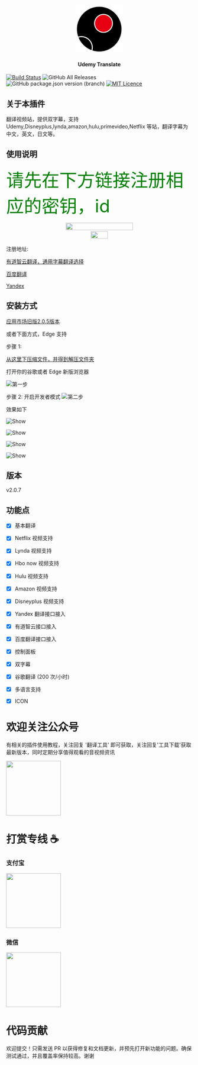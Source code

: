 <p align="center">
  <img src="https://github.com/ChenYCL/chrome-extension-udemy-translate/raw/v2.0.0/example/ball-logo.png" alt="Udemy
   Translate
  " height="128" width="128" />
</p>

<h4 align="center">
  Udemy Translate
</h4>

[![Build Status](https://img.shields.io/badge/README-English-yellow.svg)](README_en.md)
![GitHub All Releases](https://img.shields.io/github/downloads/ChenYCL/chrome-extension-udemy-translate/total)
![GitHub package.json version (branch)](https://img.shields.io/github/package-json/v/ChenYCL/chrome-extension-udemy-translate/master)
[![MIT Licence](https://badges.frapsoft.com/os/mit/mit.svg?v=103)](https://opensource.org/licenses/mit-license.php)

## 关于本插件

翻译视频站，提供双字幕，支持 Udemy,Disneyplus,lynda,amazon,hulu,primevideo,Netflix 等站，翻译字幕为中文，英文，日文等。

## 使用说明

<font color=green size=7>请先在下方链接注册相应的密钥，id</font>

<div align=center><img width="60%" height="60%" src="https://github.com/ChenYCL/chrome-extension-udemy-translate/raw/v2.0.0/example/config.png"/></div>

<div align=center><img width="30%" height="30%" src="https://github.com/ChenYCL/chrome-extension-udemy-translate/raw/v2.0.0/example/popup.png"/></div>

注册地址:

[有道智云翻译，通用字幕翻译选择](https://ai.youdao.com/index.s)

[百度翻译](https://fanyi-api.baidu.com/api/trans/product/desktop)

[Yandex](https://translate.yandex.com/developers/keys)

## 安装方式

[应用市场旧版2.0.5版本](https://chrome.google.com/webstore/detail/udemy-translate/dechpgocmbnibandhfdpkmfkogmlnbkp?hl=en-US)

或者下面方式，Edge 支持

步骤 1:

[从这里下压缩文件，并得到解压文件夹](https://github.com/ChenYCL/chrome-extension-udemy-translate/releases)

打开你的谷歌或者 Edge 新版浏览器

![第一步](https://github.com/ChenYCL/chrome-extension-udemy-translate/raw/master/example/step1.png)

步骤 2:
开启开发者模式
![第二步](https://github.com/ChenYCL/chrome-extension-udemy-translate/raw/master/example/step2.png)

效果如下

![Show](https://github.com/ChenYCL/chrome-extension-udemy-translate/raw/master/example/show.png)

![Show](https://github.com/ChenYCL/chrome-extension-udemy-translate/raw/master/example/netflix.png)

![Show](https://github.com/ChenYCL/chrome-extension-udemy-translate/raw/master/example/lynda.png)

![Show](https://github.com/ChenYCL/chrome-extension-udemy-translate/raw/master/example/hulu.jpg)

## 版本

v2.0.7

## 功能点

- [x] 基本翻译

- [x] Netflix 视频支持

- [x] Lynda 视频支持

- [x] Hbo now 视频支持

- [x] Hulu 视频支持

- [x] Amazon 视频支持

- [x] Disneyplus 视频支持

- [x] Yandex 翻译接口接入

- [x] 有道智云接口接入

- [x] 百度翻译接口接入

- [x] 控制面板

- [x] 双字幕

- [x] 谷歌翻译 (200 次/小时)

- [x] 多语言支持

- [x] ICON

# 欢迎关注公众号

有相关的插件使用教程，关注回复 '翻译工具' 即可获取，关注回复'工具下载'获取最新版本，同时定期分享值得观看的音视频资讯

  <img  src="https://raw.githubusercontent.com/ChenYCL/chrome-extension-udemy-translate/master/example/qrcode.BMP" alt="" height="148" width="148" />

# 打赏专线 ☕️

### 支付宝

  <img  src="https://github.com/ChenYCL/chrome-extension-udemy-translate/raw/v2.0.0/example/alipay.JPG" alt="" height="148" width="148" />

### 微信

  <img  src="https://github.com/ChenYCL/chrome-extension-udemy-translate/raw/v2.0.0/example/wechat.JPG" alt="" height="148" width="148" />

# 代码贡献

欢迎提交！只需发送 PR 以获得修复和文档更新，并预先打开新功能的问题。确保测试通过，并且覆盖率保持较高。谢谢
